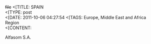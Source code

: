 ~~file~~
<[TITLE: 	SPAIN	
<[TYPE: 	post	
<[DATE: 	2011-10-06 04:27:54	
<[TAGS: 	Europe, Middle East and Africa Region	
<[CONTENT: 	



Alfasom S.A.



